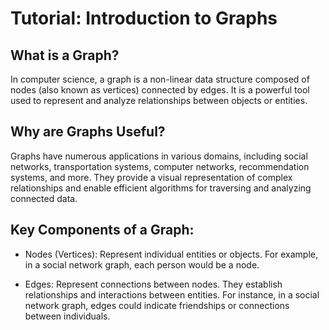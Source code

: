 # Tutorial: Introduction to Graphs
## What is a Graph?
In computer science, a graph is a non-linear data structure composed of nodes (also known as vertices) connected by edges. It is a powerful tool used to represent and analyze relationships between objects or entities.

## Why are Graphs Useful?
Graphs have numerous applications in various domains, including social networks, transportation systems, computer networks, recommendation systems, and more. They provide a visual representation of complex relationships and enable efficient algorithms for traversing and analyzing connected data.

## Key Components of a Graph:
* Nodes (Vertices): Represent individual entities or objects. For example, in a social network graph, each person would be a node.

* Edges: Represent connections between nodes. They establish relationships and interactions between entities. For instance, in a social network graph, edges could indicate friendships or connections between individuals.
